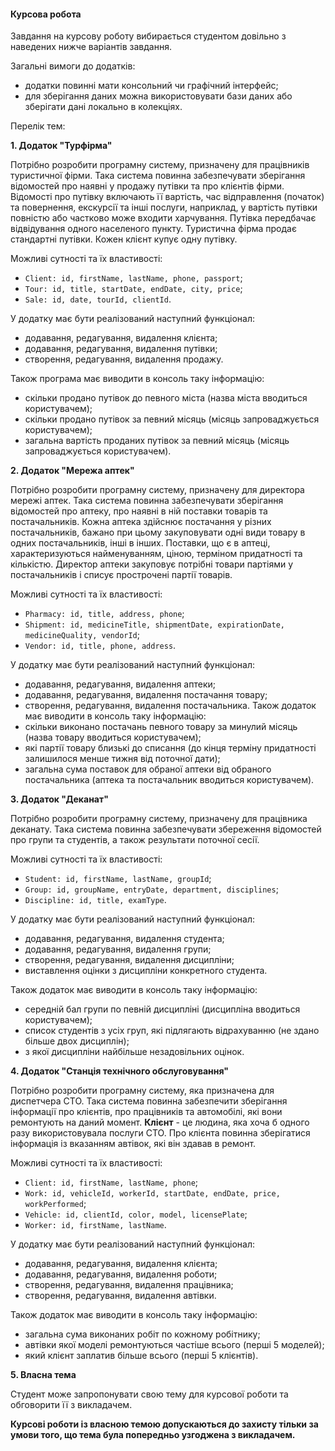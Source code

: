 #### Курсова робота

Завдання на курсову роботу вибирається студентом довільно з наведених нижче варіантів завдання.

Загальні вимоги до додатків:
- додатки повинні мати консольний чи графічний інтерфейс;
- для зберігання даних можна використовувати бази даних або зберігати дані локально в колекціях.

Перелік тем:

**1. Додаток "Турфірма"**

Потрібно розробити програмну систему, призначену для працівників туристичної фірми. Така система повинна забезпечувати зберігання відомостей про наявні у продажу путівки та про клієнтів фірми. Відомості про путівку включають її вартість, час відправлення (початок) та повернення, екскурсії та інші послуги, наприклад, у вартість путівки повністю або частково може входити харчування. Путівка передбачає відвідування одного населеного пункту. Туристична фірма продає стандартні путівки. Кожен клієнт купує одну путівку.

Можливі сутності та їх властивості:

- `Client: id, firstName, lastName, phone, passport`;
- `Tour: id, title, startDate, endDate, city, price`;
- `Sale: id, date, tourId, clientId`.

У додатку має бути реалізований наступний функціонал:

- додавання, редагування, видалення клієнта;
- додавання, редагування, видалення путівки;
- створення, редагування, видалення продажу.

Також програма має виводити в консоль таку інформацію:

- скільки продано путівок до певного міста (назва міста вводиться користувачем);
- скільки продано путівок за певний місяць (місяць запроваджується користувачем);
- загальна вартість проданих путівок за певний місяць (місяць запроваджується користувачем).

**2. Додаток "Мережа аптек"**

Потрібно розробити програмну систему, призначену для директора мережі аптек. Така система повинна забезпечувати зберігання відомостей про аптеку, про наявні в ній поставки товарів та постачальників. Кожна аптека здійснює постачання у різних постачальників, бажано при цьому закуповувати одні види товару в одних постачальників, інші в інших.
Поставки, що є в аптеці, характеризуються найменуванням, ціною, терміном придатності та кількістю. Директор аптеки закуповує потрібні товари партіями у постачальників і списує прострочені партії товарів.

Можливі сутності та їх властивості:

- `Pharmacy: id, title, address, phone`;
- `Shipment: id, medicineTitle, shipmentDate, expirationDate, medicineQuality, vendorId`;
- `Vendor: id, title, phone, address`.

У додатку має бути реалізований наступний функціонал:

- додавання, редагування, видалення аптеки;
- додавання, редагування, видалення постачання товару;
- створення, редагування, видалення постачальника.
Також додаток має виводити в консоль таку інформацію:
- скільки виконано постачань певного товару за минулий місяць (назва товару вводиться користувачем);
- які партії товару близькі до списання (до кінця терміну придатності залишилося менше тижня від поточної дати);
- загальна сума поставок для обраної аптеки від обраного постачальника (аптека та постачальник вводиться користувачем).

**3. Додаток "Деканат"**

Потрібно розробити програмну систему, призначену для працівника деканату. Така система повинна забезпечувати збереження відомостей про групи та студентів, а також результати поточної сесії.

Можливі сутності та їх властивості:

- `Student: id, firstName, lastName, groupId`;
- `Group: id, groupName, entryDate, department, disciplines`;
- `Discipline: id, title, examType`.

У додатку має бути реалізований наступний функціонал:

- додавання, редагування, видалення студента;
- додавання, редагування, видалення групи;
- створення, редагування, видалення дисципліни;
- виставлення оцінки з дисципліни конкретного студента.

Також додаток має виводити в консоль таку інформацію:

- середній бал групи по певній дисципліні (дисципліна вводиться користувачем);
- список студентів з усіх груп, які підлягають відрахуванню (не здано більше двох дисциплін);
- з якої дисципліни найбільше незадовільних оцінок.

**4. Додаток "Станція технічного обслуговування"**

Потрібно розробити програмну систему, яка призначена для диспетчера СТО. Така система повинна забезпечити зберігання інформації про клієнтів, про працівників та автомобілі, які вони ремонтують на даний момент. **Клієнт** - це людина, яка хоча б одного разу використовувала послуги СТО. Про клієнта повинна зберігатися інформація із вказанням автівок, які він здавав в ремонт.

Можливі сутності та їх властивості:

- `Client: id, firstName, lastName, phone`;
- `Work: id, vehicleId, workerId, startDate, endDate, price, workPerformed`;
- `Vehicle: id, clientId, color, model, licensePlate`;
- `Worker: id, firstName, lastName`.

У додатку має бути реалізований наступний функціонал:

- додавання, редагування, видалення клієнта;
- додавання, редагування, видалення роботи;
- створення, редагування, видалення працівника;
- створення, редагування, видалення автівки.

Також додаток має виводити в консоль таку інформацію:

- загальна сума виконаних робіт по кожному робітнику;
- автівки якої моделі ремонтуються частіше всього (перші 5 моделей);
- який клієнт заплатив більше всього (перші 5 клієнтів).

**5. Власна тема**

Студент може запропонувати свою тему для курсової роботи та обговорити її з викладачем.

**Курсові роботи із власною темою допускаються до захисту тільки за умови того, що тема була попередньо узгоджена з викладачем.**

